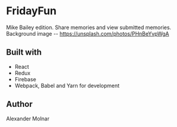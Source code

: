 # FridayFun

Mike Bailey edition. Share memories and view submitted memories. Background image -- https://unsplash.com/photos/PHnBeYvpWgA

## Built with
  * React
  * Redux
  * Firebase
  * Webpack, Babel and Yarn for development

## Author

Alexander Molnar